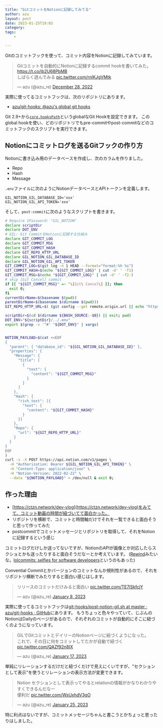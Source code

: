 ```yaml
---
title: "GitコミットをNotionに記録してみてる"
author: azu
layout: post
date: 2023-01-25T19:03
category: 
tags:
    - 

---
```


Gitのコミットフックを使って、コミット内容をNotionに記録してみています。

<blockquote class="twitter-tweet"><p lang="ja" dir="ltr">Gitコミットを自動的にNotionに記録するcommit hookを書いてみた。<a href="https://t.co/jb2U68PbMB">https://t.co/jb2U68PbMB</a><br>しばらく遊んでみる <a href="https://t.co/rnlKJgVMtk">pic.twitter.com/rnlKJgVMtk</a></p>&mdash; azu (@azu_re) <a href="https://twitter.com/azu_re/status/1607928461498396672?ref_src=twsrc%5Etfw">December 28, 2022</a></blockquote> 
<script async src="https://platform.twitter.com/widgets.js" charset="utf-8"></script> 

実際に使ってるコミットフックは、次のリポジトリにあります。

- [azu/git-hooks: @azu's global git hooks](https://github.com/azu/git-hooks)

Git 2.9+から[`core.hooksPath`](https://git-scm.com/docs/githooks)というglobalなGit Hookを設定できます。
このglobal hookを使い、どのリポジトリでもpre-commitやpost-commitなどのコミットフックのスクリプトを実行できます。

## Notionにコミットログを送るGitフックの作り方

Notionに書き込み用のデータベースを作成し、次のカラムを作りました。

- Repo
- Hash
- Message

`.env`ファイルに次のようにNotionデータベースとAPIトークンを定義します。

```
GIL_NOTION_GIL_DATABASE_ID='xxx'
GIL_NOTION_GIL_API_TOKEN='xxx'
```

そして、`post-commit`に次のようなスクリプトを書きます。

```bash
# Require 1Password: "GIL_NOTION"
declare scriptDir
declare DOT_ENV
# GIL: Git CommitをNotionに記録する仕組み
declare GIT_COMMIT_LOG
declare GIT_COMMIT_MSG
declare GIT_COMMIT_HASH
declare GIT_REPO_HTTP_URL
declare GIL_NOTION_GIL_DATABASE_ID
declare GIL_NOTION_GIL_API_TOKEN
GIT_COMMIT_LOG=$(git log -n 1 HEAD --format="format:%h %s")
GIT_COMMIT_HASH=$(echo "${GIT_COMMIT_LOG}" | cut -d' ' -f1)
GIT_COMMIT_MSG=$(echo "${GIT_COMMIT_LOG}" | cut -d' ' -f2-)
# skip [Git Cancel] commit
if [[ "${GIT_COMMIT_MSG}" =~ ^\[Git\ Cancel\] ]]; then
  exit 0;
fi
currentDirName=$(basename $(pwd))
parentDirName=$(basename $(dirname $(pwd)))
GIT_REPO_HTTP_URL=$( (git config --get remote.origin.url || echo "https://github.com/${parentDirName}/${currentDirName}") | sed -e 's/.git$//'  -e 's/^ssh:\/\/git@/https:\/\//' -e 's/^git@github.com:/https:\/\/github.com\//' )

scriptDir=$(cd $(dirname ${BASH_SOURCE:-$0}) || exit; pwd)
DOT_ENV="${scriptDir}/../.env"
export $(grep -v '^#' "${DOT_ENV}" | xargs)


NOTION_PAYLOAD=$(cat <<EOF
{
  "parent": { "database_id": "${GIL_NOTION_GIL_DATABASE_ID}" },
  "properties": {
    "Message": {
      "title": [
        {
          "text": {
            "content": "${GIT_COMMIT_MSG}"
          }
        }
      ]
    },
    "Hash": {
      "rich_text": [{
        "text": {
          "content": "${GIT_COMMIT_HASH}"
        }
      }]
    },
    "Repo": {
      "url": "${GIT_REPO_HTTP_URL}"
    }
  }
}
EOF
)
curl -s -X POST https://api.notion.com/v1/pages \
  -H "Authorization: Bearer ${GIL_NOTION_GIL_API_TOKEN}" \
  -H "Content-Type: application/json" \
  -H "Notion-Version: 2022-02-22" \
  --data "${NOTION_PAYLOAD}" > /dev/null & exit 0;
```

## 作った理由

- [https://ctzn.network/dev-vlog](https://ctzn.network/dev-vlog)をみてて、コミット動画の時間が紐づいてて面白かった。
- リポジトリを横断で、コミットと時間軸だけでそれを一覧できると面白そうと思って作ってみた
- postcommitでコミットメッセージとリポジトリを取得して、それをNotionに記録するという感じ

コミットログだけしか送ってないですが、NotionのAPIが画像とか対応したらスクショとかも送ったりすると面白そうだなーとか考えています。
([Rewind](https://www.rewind.ai/)みたいな。[lolcommits: selfies for software developers](https://lolcommits.github.io/)というのもあった)

Convential Commitとかバージョンのコミットなんか規則性があるので、それをリポジトリ横断でみたりすると面白い感じはします。

<blockquote class="twitter-tweet"><p lang="ja" dir="ltr">リリースのコミットだけみると面白い <a href="https://t.co/TE7lSkfcjY">pic.twitter.com/TE7lSkfcjY</a></p>&mdash; azu (@azu_re) <a href="https://twitter.com/azu_re/status/1612112486345633794?ref_src=twsrc%5Etfw">January 8, 2023</a></blockquote>

<script async src="https://platform.twitter.com/widgets.js" charset="utf-8"></script> 

実際に使ってるコミットフックは[git-hooks/post-notion-gil.sh at master · azu/git-hooks · GitHub](https://github.com/azu/git-hooks/blob/master/hooks/post-notion-gil.sh)にあります。
もうちょっと色々やっていて、じぶんのNotionはDailyのページがあるので、それぞれのコミットが自動的にそこに紐づくのようになっています。

<blockquote class="twitter-tweet"><p lang="ja" dir="ltr">GILでGitコミットとデイリーのNotionページに紐づくようになった。<br>これで、その日に何をコミットしてたかが自動で紐づく <a href="https://t.co/QAZf92n8IX">pic.twitter.com/QAZf92n8IX</a></p>&mdash; azu (@azu_re) <a href="https://twitter.com/azu_re/status/1615341003959074817?ref_src=twsrc%5Etfw">January 17, 2023</a></blockquote>

<script async src="https://platform.twitter.com/widgets.js" charset="utf-8"></script> 

単純にリレーションするだけだと紐づくだけで見えにくいですが、"セクションとして表示"を使うとリレーションの表示方法が変更できます。

<blockquote class="twitter-tweet"><p lang="ja" dir="ltr">Notion セクションとして表示ってやるとrelationの情報がかなりわかりやすくできるんだなー<br>便利だ <a href="https://t.co/WsUxhdV3gO">pic.twitter.com/WsUxhdV3gO</a></p>&mdash; azu (@azu_re) <a href="https://twitter.com/azu_re/status/1618125356422287364?ref_src=twsrc%5Etfw">January 25, 2023</a></blockquote> <script async src="https://platform.twitter.com/widgets.js" charset="utf-8"></script> 

特に利点はないですが、コミットメッセージちゃんと書こうとかちょっと思ったりはしました。